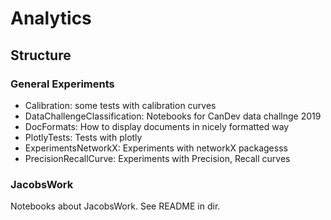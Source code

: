 # Analytics 

## Structure

### General Experiments
* Calibration: some tests with calibration curves
* DataChallengeClassification: Notebooks for CanDev data challnge 2019
* DocFormats: How to display documents in nicely formatted way
* PlotlyTests: Tests with plotly
* ExperimentsNetworkX: Experiments with networkX packagesss
* PrecisionRecallCurve: Experiments with Precision, Recall curves

### JacobsWork

Notebooks about JacobsWork. See README in dir.

